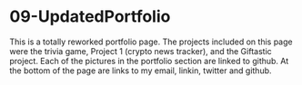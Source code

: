 # 09-UpdatedPortfolio

This is a totally reworked portfolio page.  The projects included on this page were the trivia game, Project 1 (crypto news tracker), and the Giftastic project.  Each of the pictures in the portfolio section are linked to github.  At the bottom of the page are links to my email, linkin, twitter and github.